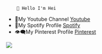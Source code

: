         🏅 Hello I'm Hei
- 🎥My Youtube Channel [Youtube](https://www.youtube.com/channel/UCpF1oTbjTcTsOiYZZTOuAcQ) 
- 🎵My Spotify Profile [Spotify](https://open.spotify.com/user/9s1or8skhwzs7aev1ca5zetmi?si=f0b0112e178b47dd)
- 👁‍🗨My Pinterest Profile [Pinterest](https://tr.pinterest.com/HeiFi0/)








<img src="https://github-readme-stats.vercel.app/api?username=Hei-Fi&&show_icons=true&title_color=ffffff&icon_color=bb2acf&text_color=daf7dc&bg_color=ff0000">
